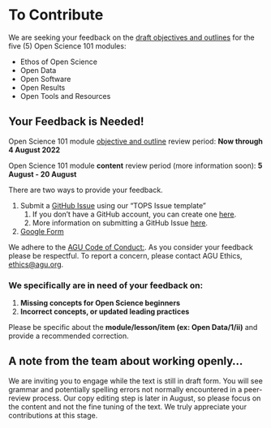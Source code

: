 # To Contribute

We are seeking your feedback on the [draft objectives and outlines](https://github.com/learnopenscience/TOPS-Modules-Objectives-Outlines) for the five (5) Open Science 101 modules: 

* Ethos of Open Science
* Open Data
* Open Software
* Open Results
* Open Tools and Resources

## Your Feedback is Needed!

Open Science 101 module [objective and outline](https://github.com/learnopenscience/TOPS-Modules-Objectives-Outlines) review period: **Now through 4 August 2022**

Open Science 101 module **content** review period (more information soon): **5 August - 20 August** 

There are two ways to provide your feedback.
1. Submit a [GitHub Issue](https://github.com/learnopenscience/TOPS-Modules-Objectives-Outlines/issues) using our “TOPS Issue template” 
    1. If you don’t have a GitHub account, you can create one [here](https://github.com/signup?user_email=&source=form-home-signup).
    2. More information on submitting a GitHub Issue [here](https://docs.github.com/en/issues/tracking-your-work-with-issues/creating-an-issue).
2. [Google Form](https://docs.google.com/forms/d/e/1FAIpQLScPmtt6ehzIll8zNEk8aDbn0VDH2X6RNI8sET4QD6viVAdgPQ/viewform) 

We adhere to the [AGU Code of Conduct:](https://www.agu.org/Plan-for-a-Meeting/AGUMeetings/Meetings-Resources/Meetings-code-of-conduct#:~:text=About%20the%20code%20of%20conduct%20American%20Geophysical%20Union,or%20event%2C%20whether%20in%20public%20or%20private%20facilities.). As you consider your feedback please be respectful. To report a concern, please contact AGU Ethics, ethics@agu.org. 

### We specifically are in need of your feedback on: 

1. **Missing concepts for Open Science beginners**
2. **Incorrect concepts, or updated leading practices**

Please be specific about the **module/lesson/item (ex: Open Data/1/ii)** and provide a recommended correction.

## **A note from the team about working openly…**

We are inviting you to engage while the text is still in draft form.  You will see grammar and potentially spelling errors not normally encountered in a peer-review process.  Our copy editing step is later in August, so please focus on the content and not the fine tuning of the text. We truly appreciate your contributions at this stage.
